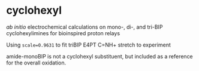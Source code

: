 # cyclohexyl 
*ab initio* electrochemical calculations on mono-, di-, and tri-BIP cyclohexylimines for bioinspired proton relays

Using `scale=0.9631` to fit triBIP E4PT C=NH+ stretch to experiment

amide-monoBIP is not a cyclohexyl substituent, but included as a reference for the overall oxidation.
